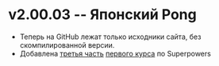 # v2.00.03 -- Японский Pong

- Теперь на GitHub лежат только исходники сайта, без скомпилированной версии.
- Добавлена [третья часть](/sup/lvl01/ch03) [первого курса](/sup/lvl01) по Superpowers
